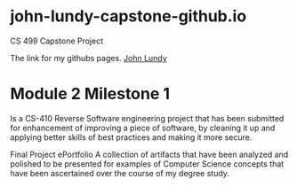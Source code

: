 # john-lundy-capstone-github.io
CS 499 Capstone Project

The link for my githubs pages.
[John Lundy](https://github.com/JohnBLundy/john-lundy-capstone-github.io/edit/main/README.md)


# Module 2 Milestone 1 
Is a CS-410 Reverse Software engineering project that has been submitted for enhancement of improving a piece of software, by cleaning it up and applying better skills of best practices and making it more secure.



Final Project 
ePortfolio
A collection of artifacts that have been analyzed and polished to be presented for examples of Computer Science concepts that have been ascertained over the course of my degree study.
